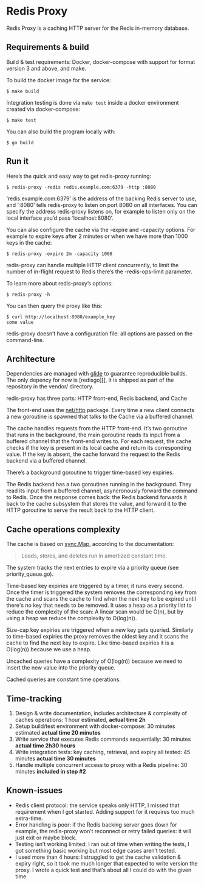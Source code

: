 Redis Proxy
===========

Redis Proxy is a caching HTTP server for the Redis in-memory database.

Requirements & build
--------------------

Build & test requirements: Docker, docker-compose with support for format
version 3 and above, and make.

To build the docker image for the service:

    $ make build

Integration testing is done via `make test` inside a docker environment created
via docker-compose:

    $ make test

You can also build the program locally with:

    $ go build

Run it
------

Here’s the quick and easy way to get redis-proxy running:

    $ redis-proxy -redis redis.example.com:6379 -http :8080

‘redis.example.com:6379’ is the address of the backing Redis server to use, and
‘:8080’ tells redis-proxy to listen on port 8080 on all interfaces. You can
specify the address redis-proxy listens on, for example to listen only on the
local interface you’d pass ‘localhost:8080’.

You can also configure the cache via the -expire and -capacity options. For
example to expire keys after 2 minutes or when we have more than 1000 keys in
the cache:

    $ redis-proxy -expire 2m -capacity 1000

redis-proxy can handle multiple HTTP client concurrently, to limit the number
of in-flight request to Redis there’s the -redis-ops-limit parameter.

To learn more about redis-proxy’s options:

    $ redis-proxy -h

You can then query the proxy like this:

    $ curl http://localhost:8080/example_key
    some value

redis-proxy doesn’t have a configuration file: all options are passed on the
command-line.

Architecture
------------

Dependencies are managed with [glide][] to guarantee reproducible builds. The
only depency for now is [redisgo][], it is shipped as part of the repository in
the vendor/ directory.

[glide]: https://glide.sh/

redis-proxy has three parts: HTTP front-end, Redis backend, and Cache

The front-end uses the [net/http](https://godoc.org/net/http) package. Every
time a new client connects a new goroutine is spawned that talks to the Cache
via a buffered channel.

The cache handles requests from the HTTP front-end. It’s two goroutine that
runs in the background, the main goroutine reads its input from a buffered
channel that the front-end writes to. For each request, the cache checks if the
key is present in its local cache and return its corresponding value. If the key
is absent, the cache forward the request to the Redis backend via a buffered
channel.

There’s a background goroutine to trigger time-based key expiries.

The Redis backend has a two goroutines running in the background. They read its
input from a buffered channel, asyncronously forward the command to Redis. Once
the response comes back: the Redis backend forwards it back to the cache
subsystem that stores the value, and forward it to the HTTP goroutine to
serve the result back to the HTTP client.

Cache operations complexity
---------------------------

The cache is based on [sync.Map](https://godoc.org/sync#Map), according to the
documentation:

> Loads, stores, and deletes run in amortized constant time.

The system tracks the next entries to expire via a priority queue (see
priority_queue.go).

Time-based key expiries are triggered by a timer, it runs every second. Once the
timer is triggered the system removes the corresponding key from the cache and
scans the cache to find when the next key to be expired until there's no key
that needs to be removed. It uses a heap as a priority list to reduce the
complexity of the scan: A linear scan would be O(n), but by using a heap we
reduce the complexity to O(log(n)).

Size-cap key expiries are triggered when a new key gets queried. Similarly to
time-based expiries the proxy removes the oldest key and it scans
the cache to find the next key to expire. Like time-based expiries it is a
O(log(n)) because we use a heap.

Uncached queries have a complexity of O(log(n)) because we need to insert the
new value into the priority queue.

Cached queries are constant time operations.


Time-tracking
-------------

1. Design & write documentation, includes architecture & complexity of caches
   operations: 1 hour estimated, **actual time 2h**
2. Setup build/test environment with docker-compose: 30 minutes estimated
   **actual time 20 minutes**
3. Write service that executes Redis commands sequentially: 30 minutes **actual
   time 2h30 hours**
4. Write integration tests: key caching, retrieval, and expiry all tested: 45
  minutes **actual time 30 minutes**
5. Handle multiple concurrent access to proxy with a Redis pipeline: 30 minutes
   **included in step #2**

Known-issues
------------

- Redis client protocol: the service speaks only HTTP, I missed that requirement
  when I got started. Adding support for it requires too much extra-time.
- Error handling is poor: if the Redis backing server goes down for example, the
  redis-proxy won’t reconnect or retry failed queries: it will just exit or
  maybe block.
- Testing isn’t working limited: I ran out of time when writing the tests, I got
  something basic working but most edge cases aren’t tested.
- I used more than 4 hours: I struggled to get the cache validation & expiry
  right, so it took me much longer that expected to write version the proxy. I
  wrote a quick test and that’s about all I could do with the given time
